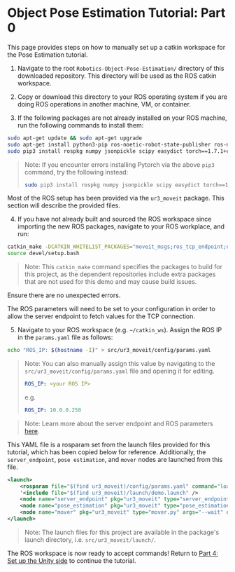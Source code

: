 # Object Pose Estimation Tutorial: Part 0

This page provides steps on how to manually set up a catkin workspace for the Pose Estimation tutorial.

1. Navigate to the root `Robotics-Object-Pose-Estimation/` directory of this downloaded repository. This directory will be used as the ROS catkin workspace.

2. Copy or download this directory to your ROS operating system if you are doing ROS operations in another machine, VM, or container.

3. If the following packages are not already installed on your ROS machine, run the following commands to install them:

```bash
sudo apt-get update && sudo apt-get upgrade
sudo apt-get install python3-pip ros-noetic-robot-state-publisher ros-noetic-moveit ros-noetic-rosbridge-suite ros-noetic-joy ros-noetic-ros-control ros-noetic-ros-controllers ros-noetic-tf* ros-noetic-gazebo-ros-pkgs ros-noetic-joint-state-publisher
sudo pip3 install rospkg numpy jsonpickle scipy easydict torch==1.7.1+cu101 torchvision==0.8.2+cu101 torchaudio==0.7.2 -f https://download.pytorch.org/whl/torch_stable.html
```

> Note: If you encounter errors installing Pytorch via the above `pip3` command, try the following instead:
> ```bash 
> sudo pip3 install rospkg numpy jsonpickle scipy easydict torch==1.7.1 torchvision==0.8.2 torchaudio==0.7.2 -f https://download.pytorch.org/whl/torch_stable.html
> ```


Most of the ROS setup has been provided via the `ur3_moveit` package. This section will describe the provided files.

4. If you have not already built and sourced the ROS workspace since importing the new ROS packages, navigate to your ROS workplace, and run: 

```bash 
catkin_make -DCATKIN_WHITELIST_PACKAGES="moveit_msgs;ros_tcp_endpoint;ur3_moveit;robotiq_2f_140_gripper_visualization;ur_description;ur_gazebo"
source devel/setup.bash
```

>Note: This `catkin_make` command specifies the packages to build for this project, as the dependent repositories include extra packages that are not used for this demo and may cause build issues.

Ensure there are no unexpected errors.

The ROS parameters will need to be set to your configuration in order to allow the server endpoint to fetch values for the TCP connection. 

5. Navigate to your ROS workspace (e.g. `~/catkin_ws`). Assign the ROS IP in the `params.yaml` file as follows:

```bash
echo "ROS_IP: $(hostname -I)" > src/ur3_moveit/config/params.yaml
```

>Note: You can also manually assign this value by navigating to the `src/ur3_moveit/config/params.yaml` file and opening it for editing.
>```yaml
>ROS_IP: <your ROS IP>
>```
>e.g.
>```yaml
>ROS_IP: 10.0.0.250
>```

> Note: Learn more about the server endpoint and ROS parameters [here](https://github.com/Unity-Technologies/Unity-Robotics-Hub/blob/main/tutorials/ros_unity_integration/server_endpoint.md).

This YAML file is a rosparam set from the launch files provided for this tutorial, which has been copied below for reference. Additionally, the `server_endpoint`, `pose estimation`, and `mover` nodes are launched from this file.

```xml
<launch>
    <rosparam file="$(find ur3_moveit)/config/params.yaml" command="load"/>
    '<include file="$(find ur3_moveit)/launch/demo.launch" />
    <node name="server_endpoint" pkg="ur3_moveit" type="server_endpoint.py" args="--wait" output="screen" respawn="true" />
    <node name="pose_estimation" pkg="ur3_moveit" type="pose_estimation_script.py" args="--wait" output="screen"/>
    <node name="mover" pkg="ur3_moveit" type="mover.py" args="--wait" output="screen" respawn="true" respawn_delay="2.0"/>
</launch>
```

>Note: The launch files for this project are available in the package's launch directory, i.e. `src/ur3_moveit/launch/`.

The ROS workspace is now ready to accept commands! Return to [Part 4: Set up the Unity side](4_pick_and_place.md#step-3) to continue the tutorial.
